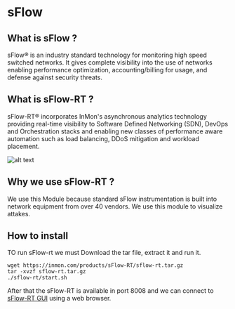 # sFlow


## What is sFlow ?
sFlow® is an industry standard technology for monitoring high speed switched networks. It gives complete visibility into the use of networks enabling performance optimization, accounting/billing for usage, and defense against security threats.

## What is sFlow-RT ?
sFlow-RT® incorporates InMon's asynchronous analytics technology providing real-time visibility to Software Defined Networking (SDN), DevOps and Orchestration stacks and enabling new classes of performance aware automation such as load balancing, DDoS mitigation and workload placement.

![alt text](https://sflow-rt.com/img/rt-ecosystem.png)


## Why we use sFlow-RT ?
We use this Module because standard sFlow instrumentation is built into network equipment from over 40 vendors. We use this module to visualize attakes.

## How to install 
TO run sFlow-rt we must Download the tar file, extract it and run it.
```
wget https://inmon.com/products/sFlow-RT/sflow-rt.tar.gz
tar -xvzf sflow-rt.tar.gz
./sflow-rt/start.sh
```
After that the sFlow-RT is available in port 8008 and we can connect to [sFlow-RT GUI](http://localhost:8008) using a web browser.